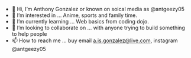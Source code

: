 - 👋 Hi, I’m Anthony Gonzalez or known on soical media as @antgeezy05
- 👀 I’m interested in ... Anime, sports and family time.
- 🌱 I’m currently learning ... Web basics from coding dojo.
- 💞️ I’m looking to collaborate on ... with anyone trying to build something to help people
- 📫 How to reach me ... buy email a.is.gonzalez@live.com, instagram @antgeezy05

<!---
Antgeezy05/Antgeezy05 is a ✨ special ✨ repository because its `README.md` (this file) appears on your GitHub profile.
You can click the Preview link to take a look at your changes.
--->
